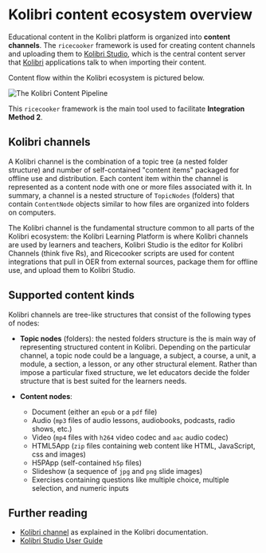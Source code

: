 Kolibri content ecosystem overview
==================================

Educational content in the Kolibri platform is organized into **content channels**.
The `ricecooker` framework is used for creating content channels and uploading them
to [Kolibri Studio](https://studio.learningequality.org/), which is the central
content server that [Kolibri](https://learningequality.org/kolibri/) applications
talk to when importing their content.

Content flow within the Kolibri ecosystem is pictured below.

![The Kolibri Content Pipeline](../figures/content_pipeline_diagram.png)

This `ricecooker` framework is the main tool used to facilitate **Integration Method 2**.



Kolibri channels
----------------
A Kolibri channel is the combination of a topic tree (a nested folder structure)
and number of self-contained "content items" packaged for offline use and distribution.
Each content item within the channel is represented as a content node with one
or more files associated with it. In summary, a channel is a nested structure of
`TopicNodes` (folders) that contain `ContentNode` objects similar to how files
are organized into folders on computers.

The Kolibri channel is the fundamental structure common to all parts of the Kolibri ecosystem:
the Kolibri Learning Platform is where Kolibri channels are used by learners and teachers,
Kolibri Studio is the editor for Kolibri Channels (think five Rs),
and Ricecooker scripts are used for content integrations that pull in OER from
external sources, package them for offline use, and upload them to Kolibri Studio.


Supported content kinds
-----------------------
Kolibri channels are tree-like structures that consist of the following types of nodes:

  * **Topic nodes** (folders): the nested folders structure is the is main way of
    representing structured content in Kolibri. Depending on the particular channel,
    a topic node could be a language, a subject, a course, a unit, a module, a section,
    a lesson, or any other structural element. Rather than impose a particular fixed structure,
    we let educators decide the folder structure that is best suited for the learners needs.

  * **Content nodes**:

     - Document (either an `epub` or a `pdf` file)
     - Audio (`mp3` files of audio lessons, audiobooks, podcasts, radio shows, etc.)
     - Video (`mp4` files with `h264` video codec and `aac` audio codec)
     - HTML5App (`zip` files containing web content like HTML, JavaScript, css and images)
     - H5PApp (self-contained `h5p` files)
     - Slideshow (a sequence of `jpg` and `png` slide images)
     - Exercises containing questions like multiple choice, multiple selection, and numeric inputs


Further reading
---------------
  - [Kolibri channel](https://kolibri.readthedocs.io/en/latest/manage/resources.html#channels-and-resources)
    as explained in the Kolibri documentation.
  - [Kolibri Studio User Guide](https://kolibri-studio.readthedocs.io/en/latest/index.html)
